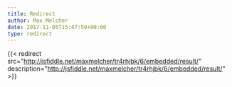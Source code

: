 ```yaml
---
title: Redirect
author: Max Melcher
date: 2017-11-05T15:47:59+00:00
type: redirect
---
```

{{< redirect src="http://jsfiddle.net/maxmelcher/tr4rhjbk/6/embedded/result/" description="http://jsfiddle.net/maxmelcher/tr4rhjbk/6/embedded/result/" >}}
